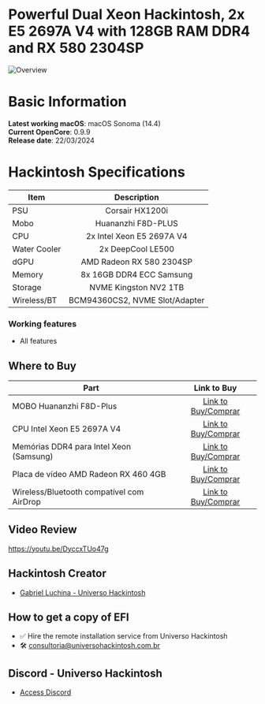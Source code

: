 # Powerful Dual Xeon Hackintosh, 2x E5 2697A V4 with 128GB RAM DDR4 and RX 580 2304SP

![Overview](https://github.com/luchina-gabriel/EFI-HUANANZHI-F8D-PLUS-2X-E5-2697A-V4-dGPU-RX-580-2304SP-PUBLIC/assets/23700365/efc58e4a-c735-4d89-bf9b-948e7cc8d5e1)

# Basic Information

**Latest working macOS**: macOS Sonoma (14.4)
<br>
**Current OpenCore**: 0.9.9
<br>
**Release date**: 22/03/2024

# Hackintosh Specifications
|Item|Description|
|-|:-------:|
|PSU|Corsair HX1200i|
|Mobo|Huananzhi F8D-PLUS|
|CPU|2x Intel Xeon E5 2697A V4|
|Water Cooler|2x DeepCool LE500|
|dGPU|AMD Radeon RX 580 2304SP|
|Memory|8x 16GB DDR4 ECC Samsung|
|Storage|NVME Kingston NV2 1TB|
|Wireless/BT|BCM94360CS2, NVME Slot/Adapter|

### Working features
- All features

## Where to Buy

|Part|Link to Buy|
|-|:-------:|
|MOBO Huananzhi F8D-Plus|[Link to Buy/Comprar](https://hackintosh.one/s/5yc6c)|
|CPU Intel Xeon E5 2697A V4|[Link to Buy/Comprar](https://hackintosh.one/s/5yc6d)|
|Memórias DDR4 para Intel Xeon (Samsung)|[Link to Buy/Comprar](https://hackintosh.one/s/5yc7u)|
|Placa de vídeo AMD Radeon RX 460 4GB|[Link to Buy/Comprar](https://hackintosh.one/s/5yc7v)|
|Wireless/Bluetooth compatível com AirDrop|[Link to Buy/Comprar](https://hackintosh.one/s/5yc41)|

## Video Review
https://youtu.be/DyccxTUo47g

## Hackintosh Creator
- [Gabriel Luchina - Universo Hackintosh](https://luchina.com.br)

## How to get a copy of EFI
- ✅ Hire the remote installation service from Universo Hackintosh
- 🛠️ [consultoria@universohackintosh.com.br](mailto:consultoria@universohackintosh.com.br)

## Discord - Universo Hackintosh
- [Access Discord](https://discord.universohackintosh.com.br)
